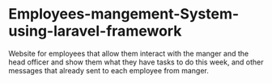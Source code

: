 # Employees-mangement-System-using-laravel-framework
Website for employees that allow them interact with the manger and the head officer and show them what they have tasks to do this week, and other messages that already sent to each employee from manger.
